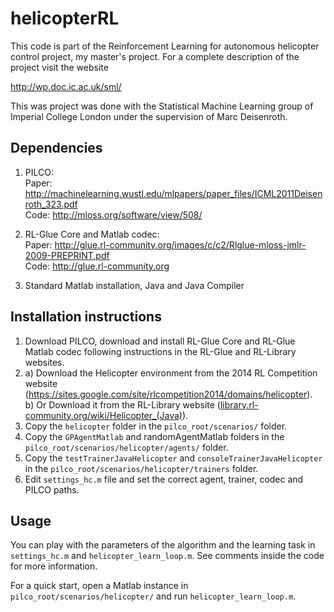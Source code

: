 helicopterRL
============

This code is part of the Reinforcement Learning for autonomous helicopter control project, my master's project. For a complete description of the project visit the website

http://wp.doc.ic.ac.uk/sml/

This was project was done with the Statistical Machine Learning group of Imperial College London under the supervision of Marc Deisenroth.

Dependencies
------------  
1. PILCO:    
Paper: http://machinelearning.wustl.edu/mlpapers/paper_files/ICML2011Deisenroth_323.pdf    
Code: http://mloss.org/software/view/508/

2. RL-Glue Core and Matlab codec:  
Paper: http://glue.rl-community.org/images/c/c2/Rlglue-mloss-jmlr-2009-PREPRINT.pdf  
Code: http://glue.rl-community.org  

3. Standard Matlab installation, Java and Java Compiler


Installation instructions
------------------------

1. Download PILCO, download and install RL-Glue Core and RL-Glue Matlab codec following instructions in the RL-Glue and RL-Library websites.
2. a) Download the Helicopter environment from the 2014 RL Competition website (https://sites.google.com/site/rlcompetition2014/domains/helicopter).  
  b) Or Download it from the RL-Library website (<a href="library.rl-community.org/wiki/Helicopter_(Java)">library.rl-community.org/wiki/Helicopter_(Java)</a>).  
3. Copy the `helicopter` folder in the `pilco_root/scenarios/` folder.
4. Copy the `GPAgentMatlab` and randomAgentMatlab folders in the `pilco_root/scenarios/helicopter/agents/` folder.
5. Copy the `testTrainerJavaHelicopter` and `consoleTrainerJavaHelicopter` in the `pilco_root/scenarios/helicopter/trainers` folder.
6. Edit `settings_hc.m` file and set the correct agent, trainer, codec and PILCO paths.


Usage
-----

You can play with the parameters of the algorithm and the learning task in `settings_hc.m` and `helicopter_learn_loop.m`. See comments inside the code for more information.

For a quick start, open a Matlab instance in `pilco_root/scenarios/helicopter/` and run `helicopter_learn_loop.m`.

